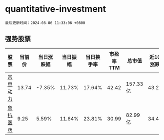 # quantitative-investment

`最后更新时间：2024-08-06 11:33:06 +0800`

## 强势股票

|股票|当前价|当日涨跌幅|当日振幅|当日换手率|市盈率TTM|总市值|近10日涨跌幅|
|----|----|----|----|----|----|----|----|
|[宗申动力](https://xueqiu.com/S/SZ001696)|13.74|-7.35%|11.73%|17.64%|42.42|157.33亿|43.27%|
|[鲁抗医药](https://xueqiu.com/S/SH600789)|9.25|5.59%|11.64%|23.81%|30.99|82.99亿|34.45%|
